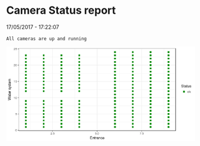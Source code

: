 Camera Status report
================
17/05/2017 - 17:22:07

    All cameras are up and running

![](camreport_files/figure-markdown_github/unnamed-chunk-2-1.png)
